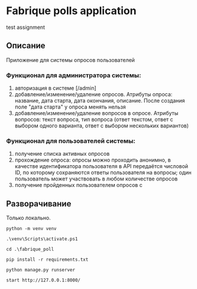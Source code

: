 # Fabrique polls application
test assignment

## Описание
Приложение для системы опросов пользователей

### Функционал для администратора системы:
1. авторизация в системе [/admin]
2. добавление/изменение/удаление опросов. Атрибуты опроса: название, дата старта, дата окончания, описание. После создания поле "дата старта" у опроса менять нельзя
3. добавление/изменение/удаление вопросов в опросе. Атрибуты вопросов: текст вопроса, тип вопроса (ответ текстом, ответ с выбором одного варианта, ответ с выбором нескольких вариантов)

### Функционал для пользователей системы:
1. получение списка активных опросов
2. прохождение опроса: опросы можно проходить анонимно, в качестве идентификатора пользователя в API передаётся числовой ID, по которому сохраняются ответы пользователя на вопросы; один пользователь может участвовать в любом количестве опросов
3. получение пройденных пользователем опросов с

## Разворачивание

Только локально.

    python -m venv venv
    
    .\venv\Scripts\activate.ps1
    
    cd .\fabrique_poll
    
    pip install -r requirements.txt
    
    python manage.py runserver
    
    start http://127.0.0.1:8000/
